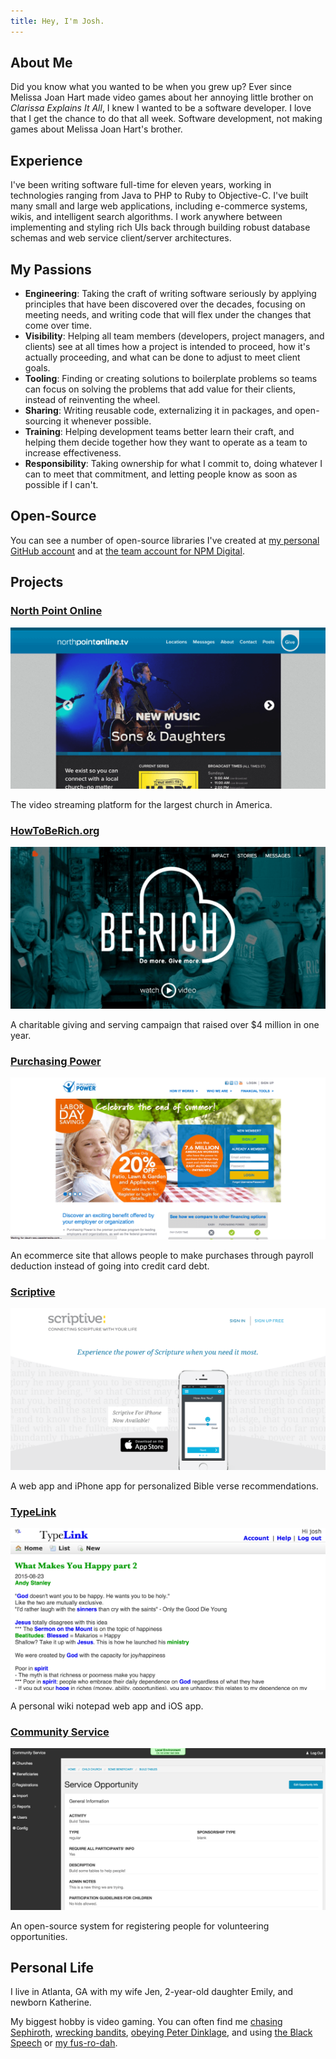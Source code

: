 ```yaml
---
title: Hey, I'm Josh.
---
```


## About Me

Did you know what you wanted to be when you grew up? Ever since Melissa Joan Hart made video games about her annoying little brother on _Clarissa Explains It All_, I knew I wanted to be a software developer. I love that I get the chance to do that all week. Software development, not making games about Melissa Joan Hart's brother.

## Experience

I've been writing software full-time for eleven years, working in technologies ranging from Java to PHP to Ruby to Objective-C. I've built many small and large web applications, including e-commerce systems, wikis, and intelligent search algorithms. I work anywhere between implementing and styling rich UIs back through building robust database schemas and web service client/server architectures.

## My Passions

- **Engineering**: Taking the craft of writing software seriously by applying principles that have been discovered over the decades, focusing on meeting needs, and writing code that will flex under the changes that come over time.
- **Visibility**: Helping all team members (developers, project managers, and clients) see at all times how a project is intended to proceed, how it's actually proceeding, and what can be done to adjust to meet client goals.
- **Tooling**: Finding or creating solutions to boilerplate problems so teams can focus on solving the problems that add value for their clients, instead of reinventing the wheel.
- **Sharing**: Writing reusable code, externalizing it in packages, and open-sourcing it whenever possible.
- **Training**: Helping development teams better learn their craft, and helping them decide together how they want to operate as a team to increase effectiveness.
- **Responsibility**: Taking ownership for what I commit to, doing whatever I can to meet that commitment, and letting people know as soon as possible if I can't.

## Open-Source

You can see a number of open-source libraries I've created at [my personal GitHub account](https://github.com/needbee?tab=repositories) and at [the team account for NPM Digital](https://github.com/npmweb).

## Projects

### [North Point Online](http://northpointonline.tv)

![North Point Online](/img/npo.png)

The video streaming platform for the largest church in America.


### [HowToBeRich.org](http://howtoberich.org)

![HowToBeRich.org](/img/htbr.png)

A charitable giving and serving campaign that raised over $4 million in one year.


### [Purchasing Power](https://www.purchasingpower.com)

![Purchasing Power](/img/pp.png)

An ecommerce site that allows people to make purchases through payroll deduction instead of going into credit card debt.


### [Scriptive](https://scriptive.org)

![Scriptive](/img/scr.png)

A web app and iPhone app for personalized Bible verse recommendations.


### [TypeLink](https://typelink.net)

![TypeLink](/img/tl.png)

A personal wiki notepad web app and iOS app.


### [Community Service](https://github.com/npmweb/community-service)

![Community Service](/img/cs.png)

An open-source system for registering people for volunteering opportunities.

## Personal Life

I live in Atlanta, GA with my wife Jen, 2-year-old daughter Emily, and newborn Katherine.

My biggest hobby is video gaming. You can often find me [chasing Sephiroth](https://itunes.apple.com/us/app/final-fantasy-vii/id1021566244?mt=8), [wrecking bandits](http://borderlandsthegame.com/), [obeying Peter Dinklage](https://www.destinythegame.com/), and using [the Black Speech](https://www.shadowofmordor.com) or [my fus-ro-dah](http://www.elderscrolls.com/skyrim/).

